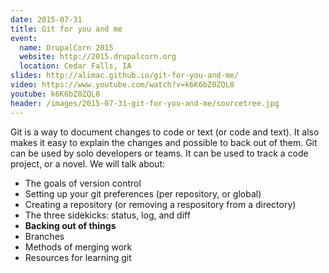 ```yaml
---
date: 2015-07-31
title: Git for you and me
event:
  name: DrupalCorn 2015
  website: http://2015.drupalcorn.org
  location: Cedar Falls, IA
slides: http://alimac.github.io/git-for-you-and-me/
video: https://www.youtube.com/watch?v=k6K6bZ0ZQL8
youtube: k6K6bZ0ZQL8
header: /images/2015-07-31-git-for-you-and-me/sourcetree.jpg
---
```


Git is a way to document changes to code or text (or code and text). It also
makes it easy to explain the changes and possible to back out of them. Git can
be used by solo developers or teams. It can be used to track a code project,
or a novel. We will talk about:

* The goals of version control
* Setting up your git preferences (per repository, or global)
* Creating a repository (or removing a respository from a directory)
* The three sidekicks: status, log, and diff
* **Backing out of things**
* Branches
* Methods of merging work
* Resources for learning git
